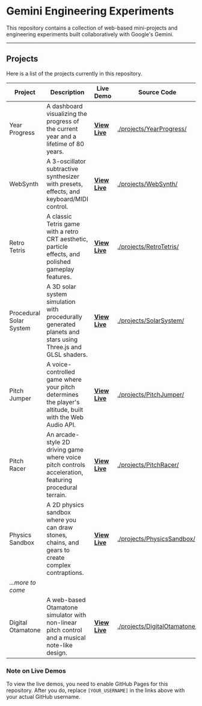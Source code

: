 # Gemini Engineering Experiments

This repository contains a collection of web-based mini-projects and engineering experiments built collaboratively with Google's Gemini.

---

## Projects

Here is a list of the projects currently in this repository.

| Project       | Description                                                                                             | Live Demo                                                                                                         | Source Code                               |
|---------------|---------------------------------------------------------------------------------------------------------|-------------------------------------------------------------------------------------------------------------------|-------------------------------------------|
| Year Progress | A dashboard visualizing the progress of the current year and a lifetime of 80 years.                    | [**View Live**](https://sbabybird.github.io/Gemini-Engineering-Experiments/projects/YearProgress/)    | [./projects/YearProgress/](./projects/YearProgress/)    |
| WebSynth      | A 3-oscillator subtractive synthesizer with presets, effects, and keyboard/MIDI control.                | [**View Live**](https://sbabybird.github.io/Gemini-Engineering-Experiments/projects/WebSynth/)      | [./projects/WebSynth/](./projects/WebSynth/)      |
| Retro Tetris  | A classic Tetris game with a retro CRT aesthetic, particle effects, and polished gameplay features.     | [**View Live**](https://sbabybird.github.io/Gemini-Engineering-Experiments/projects/RetroTetris/) | [./projects/RetroTetris/](./projects/RetroTetris/) |
| Procedural Solar System | A 3D solar system simulation with procedurally generated planets and stars using Three.js and GLSL shaders. | [**View Live**](https://sbabybird.github.io/Gemini-Engineering-Experiments/projects/SolarSystem/)   | [./projects/SolarSystem/](./projects/SolarSystem/)   |
| Pitch Jumper  | A voice-controlled game where your pitch determines the player's altitude, built with the Web Audio API.      | [**View Live**](https://sbabybird.github.io/Gemini-Engineering-Experiments/projects/PitchJumper/)     | [./projects/PitchJumper/](./projects/PitchJumper/)     |
| Pitch Racer   | An arcade-style 2D driving game where voice pitch controls acceleration, featuring procedural terrain. | [**View Live**](https://sbabybird.github.io/Gemini-Engineering-Experiments/projects/PitchRacer/)      | [./projects/PitchRacer/](./projects/PitchRacer/)      |
| Physics Sandbox | A 2D physics sandbox where you can draw stones, chains, and gears to create complex contraptions.      | [**View Live**](https://sbabybird.github.io/Gemini-Engineering-Experiments/projects/PhysicsSandbox/)  | [./projects/PhysicsSandbox/](./projects/PhysicsSandbox/) |
| *...more to come* |                                                                                                         |                                                                                                                   |                                           |
| Digital Otamatone | A web-based Otamatone simulator with non-linear pitch control and a musical note-like design. | [**View Live**](https://sbabybird.github.io/Gemini-Engineering-Experiments/projects/DigitalOtamatone/) | [./projects/DigitalOtamatone/](./projects/DigitalOtamatone/) |


### Note on Live Demos

To view the live demos, you need to enable GitHub Pages for this repository. After you do, replace `[YOUR_USERNAME]` in the links above with your actual GitHub username.
